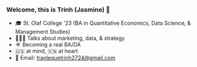 ### Welcome, this is Trinh (Jasmine) 🌱
- 🎓 St. Olaf College '23 (BA in Quantitative Economics, Data Science, & Management Studies)
- 👩🏻‍💻 Talks about marketing, data, & strategy
- ☀️ Becoming a real BA/DA
- 🇺🇸 at mind, 🇻🇳 at heart
- 📩 Email: tranlequetrinh2724@gmail.com

